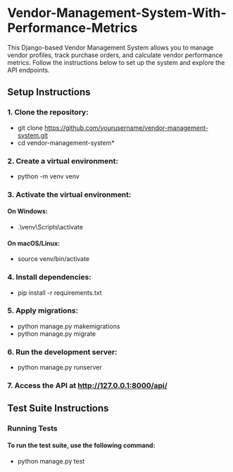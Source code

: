 # Vendor-Management-System-With-Performance-Metrics
This Django-based Vendor Management System allows you to manage vendor profiles, track purchase orders, and calculate vendor performance metrics. Follow the instructions below to set up the system and explore the API endpoints.
## Setup Instructions
### 1. Clone the repository:
 - git clone https://github.com/yourusername/vendor-management-system.git
 - cd vendor-management-system*
### 2. Create a virtual environment:
- python -m venv venv
### 3. Activate the virtual environment:
#### On Windows:
- .\venv\Scripts\activate
#### On macOS/Linux:
- source venv/bin/activate
### 4. Install dependencies:
- pip install -r requirements.txt
### 5. Apply migrations:
- python manage.py makemigrations
- python manage.py migrate
### 6. Run the development server:
- python manage.py runserver
### 7. Access the API at http://127.0.0.1:8000/api/
## Test Suite Instructions
### Running Tests
#### To run the test suite, use the following command:
- python manage.py test










